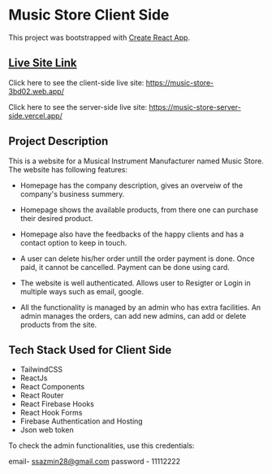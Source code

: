 # Music Store Client Side

This project was bootstrapped with [Create React App](https://github.com/facebook/create-react-app).

## [Live Site Link](https://music-store-3bd02.web.app/)

Click here to see the client-side live site: https://music-store-3bd02.web.app/

Click here to see the server-side live site: https://music-store-server-side.vercel.app/

## Project Description

This is a website for a Musical Instrument Manufacturer named Music Store. The website has following features:

- Homepage has the company description, gives an overveiw of the company's business summery.

- Homepage shows the available products, from there one can purchase their desired product.

- Homepage also have the feedbacks of the happy clients and has a contact option to keep in touch.

- A user can delete his/her order untill the order payment is done. Once paid, it cannot be cancelled. Payment can be done using card.

- The website is well authenticated. Allows user to Resigter or Login in multiple ways such as email, google.

- All the functionality is managed by an admin who has extra facilities. An admin manages the orders, can add new admins, can add or delete products from the site.

## Tech Stack Used for Client Side

- TailwindCSS
- ReactJs
- React Components
- React Router
- React Firebase Hooks
- React Hook Forms
- Firebase Authentication and Hosting
- Json web token

To check the admin functionalities, use this credentials:

email- ssazmin28@gmail.com
password - 11112222
